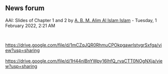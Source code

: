 <h2>News forum</h2><a href="https://moodle.cse.buet.ac.bd/user/view.php?id=34&course=650"></a>
AAI: Slides of Chapter 1 and 2
by <a href="https://moodle.cse.buet.ac.bd/user/view.php?id=34&course=650">A. B. M. Alim Al Islam Islam</a> - Tuesday, 1 February 2022, 2:21 AM


 

https://drive.google.com/file/d/1mCZqJQR0RhmuCPOkpgawrlstygrSxfga/view?usp=sharing<br /><br />https://drive.google.com/file/d/1H44nlBnYWpy16IhfQ_rvaCTT0NOgNXja/view?usp=sharing<br />






